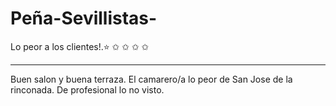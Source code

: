 # Peña-Sevillistas-
Lo peor a los clientes!.⭐  ✩ ✩ ✩ ✩
__________________________________________
Buen salon y buena terraza.
El camarero/a lo peor de San Jose de la rinconada.
De profesional lo no visto.
